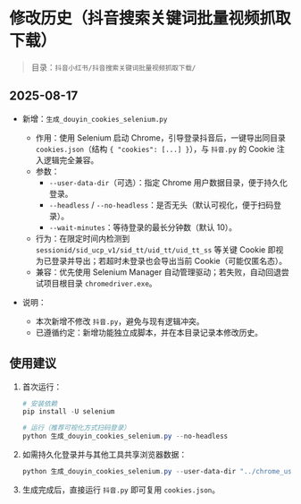 # 修改历史（抖音搜索关键词批量视频抓取下载）

> 目录：`抖音小红书/抖音搜索关键词批量视频抓取下载/`

## 2025-08-17

- 新增：`生成_douyin_cookies_selenium.py`
  - 作用：使用 Selenium 启动 Chrome，引导登录抖音后，一键导出同目录 `cookies.json`（结构 `{ "cookies": [...] }`），与 `抖音.py` 的 Cookie 注入逻辑完全兼容。
  - 参数：
    - `--user-data-dir`（可选）：指定 Chrome 用户数据目录，便于持久化登录。
    - `--headless` / `--no-headless`：是否无头（默认可视化，便于扫码登录）。
    - `--wait-minutes`：等待登录的最长分钟数（默认 10）。
  - 行为：在限定时间内检测到 `sessionid/sid_ucp_v1/sid_tt/uid_tt/uid_tt_ss` 等关键 Cookie 即视为已登录并导出；若超时未登录也会导出当前 Cookie（可能仅匿名态）。
  - 兼容：优先使用 Selenium Manager 自动管理驱动；若失败，自动回退尝试项目根目录 `chromedriver.exe`。

- 说明：
  - 本次新增不修改 `抖音.py`，避免与现有逻辑冲突。
  - 已遵循约定：新增功能独立成脚本，并在本目录记录本修改历史。

## 使用建议

1. 首次运行：
   ```powershell
   # 安装依赖
   pip install -U selenium

   # 运行（推荐可视化方式扫码登录）
   python 生成_douyin_cookies_selenium.py --no-headless
   ```

2. 如需持久化登录并与其他工具共享浏览器数据：
   ```powershell
   python 生成_douyin_cookies_selenium.py --user-data-dir "../chrome_user_data" --no-headless
   ```

3. 生成完成后，直接运行 `抖音.py` 即可复用 `cookies.json`。
